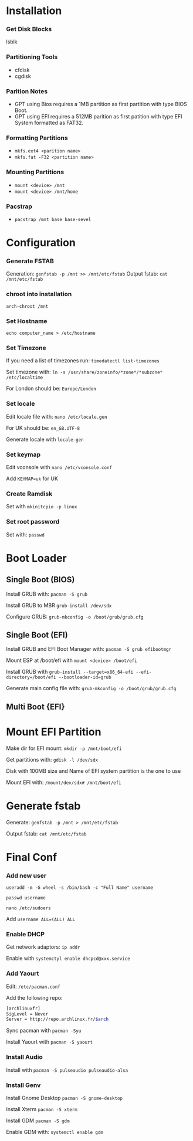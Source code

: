 # Installation

### Get Disk Blocks
lsblk

### Partitioning Tools
* cfdisk
* cgdisk

### Parition Notes
* GPT using Bios requires a 1MB partition as first partition with type BIOS Boot.
* GPT using EFI requires a 512MB parition as first patition with type EFI System formatted as FAT32.

### Formatting Partitions
* `mkfs.ext4 <parition name>`
* `mkfs.fat -F32 <partition name>`

### Mounting Partitions
* `mount <device> /mnt`
* `mount <device> /mnt/home`

### Pacstrap
* `pacstrap /mnt base base-sevel`

# Configuration
### Generate FSTAB
Generation: `genfstab -p /mnt >> /mnt/etc/fstab`
Output fstab: `cat /mnt/etc/fstab`

### chroot into installation
`arch-chroot /mnt`

### Set Hostname
`echo computer_name > /etc/hostname`

### Set Timezone
If you need a list of timezones run: `timedatectl list-timezones`

Set timezone with: `ln -s /usr/share/zoneinfo/*zone*/*subzone* /etc/localtime`

For London should be: `Europe/London`

### Set locale
Edit locale file with: `nano /etc/locale.gen`

For UK should be: `en_GB.UTF-8`

Generate locale with `locale-gen`

### Set keymap
Edit vconsole with `nano /etc/vconsole.conf`

Add `KEYMAP=uk` for UK

### Create Ramdisk
Set with `mkinitcpio -p linux`

### Set root password
Set with: `passwd`

# Boot Loader
## Single Boot (BIOS)
Install GRUB with: `pacman -S grub`

Install GRUB to MBR `grub-install /dev/sdx`

Configure GRUB: `grub-mkconfig -o /boot/grub/grub.cfg`

## Single Boot (EFI)
Install GRUB and EFI Boot Manager with: `pacman -S grub efibootmgr`

Mount ESP at /boot/efi with `mount <device> /boot/efi`

Install GRUB with `grub-install --target=x86_64-efi --efi-directory=/boot/efi --bootloader-id=grub`

Generate main config file with: `grub-mkconfig -o /boot/grub/grub.cfg`

## Multi Boot {EFI}
# Mount EFI Partition
Make dir for EFI mount: `mkdir -p /mnt/boot/efi`

Get partitions with: `gdisk -l /dev/sdx`

Disk with 100MB size and Name of EFI system partition is the one to use

Mount EFI with: `/mount/dev/sdx# /mnt/boot/efi`

# Generate fstab
Generate: `genfstab -p /mnt > /mnt/etc/fstab`

Output fstab: `cat /mnt/etc/fstab`

# Final Conf
### Add new user
`useradd -m -G wheel -s /bin/bash -c "Full Name" username`

`passwd username`

`nano /etc/sudoers`

Add `username ALL=(ALL) ALL`

### Enable DHCP
Get network adaptors: `ip addr`

Enable with `systemctyl enable dhcpcd@xxx.service`

### Add Yaourt
Edit: `/etc/pacman.conf`

Add the following repo:

```bash
[archlinuxfr]
SigLevel = Never
Server = http://repo.archlinux.fr/$arch
```

Sync pacman with `pacman -Syu`

Install Yaourt with `pacman -S yaourt`

### Install Audio
Install with `pacman -S pulseaudio pulseaudio-alsa`

### Install Genv
Install Gnome Desktop `pacman -S gnome-desktop`

Install Xterm `pacman -S xterm`

Install GDM `pacman -S gdm`

Enable GDM with: `systemctl enable gdm`
